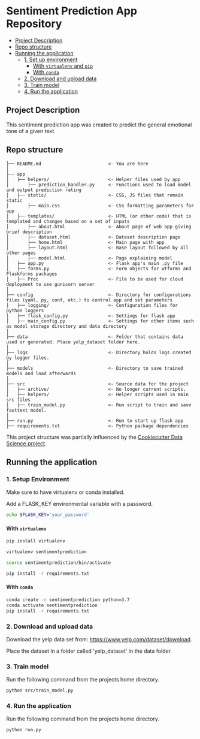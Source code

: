 # Sentiment Prediction App Repository

- [Project Description](#project-description)
- [Repo structure](#repo-structure)
- [Running the application](#running-the-application)
  * [1. Set up environment](#1-set-up-environment)
    + [With `virtualenv` and `pip`](#with-virtualenv-and-pip)
    + [With `conda`](#with-conda)
  * [2. Download and upload data ](#2-download-and-upload-data)
  * [3. Train model ](#3-train-model)
  * [4. Run the application](#4-run-the-application)

## Project Description
This sentiment prediction app was created to predict the general emotional tone of a given text.

## Repo structure 

```
├── README.md                         <- You are here
│
├── app
│   ├── helpers/                      <- Helper files used by app
│       ├── prediction_handler.py     <- Functions used to load model and output prediction rating
│   ├── static/                       <- CSS, JS files that remain static
│       ├── main.css                  <- CSS formatting parameters for app
│   ├── templates/                    <- HTML (or other code) that is templated and changes based on a set of inputs
│       ├── about.html                <- About page of web app giving brief description
│       ├── dataset.html              <- Dataset description page
│       ├── home.html                 <- Main page with app
│       ├── layout.html               <- Base layout followed by all other pages
│       ├── model.html                <- Page explaining model
│   ├── app.py                        <- Flask app's main .py file
│   ├── forms.py                      <- Form objects for wtforms and Flaskforms packages
│   ├── Proc                          <- File to be used for cloud deployment to use gunicorn server 
│
├── config                            <- Directory for configurations files (yaml, py, conf, etc.) to control app and set parameters
│   ├── logging/                      <- Configuration files for python loggers
│   ├── flask_config.py               <- Settings for flask app
│   ├── main_config.py                <- Settings for other items such as model storage directory and data directory
│
├── data                              <- Folder that contains data used or generated. Place yelp_dataset folder here.
│
├── logs                              <- Directory holds logs created by logger files.
│
├── models                            <- Directory to save trained models and load afterwards
│
├── src                               <- Source data for the project 
│   ├── archive/                      <- No longer current scripts.
│   ├── helpers/                      <- Helper scripts used in main src files 
│   ├── train_model.py                <- Run script to train and save fasttext model.
│
├── run.py                            <- Run to start up flask app
├── requirements.txt                  <- Python package dependencies 
```
This project structure was partially influenced by the [Cookiecutter Data Science project](https://drivendata.github.io/cookiecutter-data-science/).

## Running the application
### 1. Setup Environment
Make sure to have virtualenv or conda installed.

Add a FLASK_KEY environmental variable with a password.
```bash
echo $FLASK_KEY='your_password'
```

#### With `virtualenv`
```bash
pip install virtualenv

virtualenv sentimentprediction

source sentimentprediction/bin/activate

pip install -r requirements.txt

```
#### With `conda`

```bash
conda create -n sentimentprediction python=3.7
conda activate sentimentprediction
pip install -r requirements.txt

```

### 2. Download and upload data

Download the yelp data set from: https://www.yelp.com/dataset/download.

Place the dataset in a folder called 'yelp_dataset' in the data folder.

### 3. Train model
Run the following command from the projects home directory.
```bash
python src/train_model.py
```

### 4. Run the application
Run the following command from the projects home directory.
```bash
python run.py
```